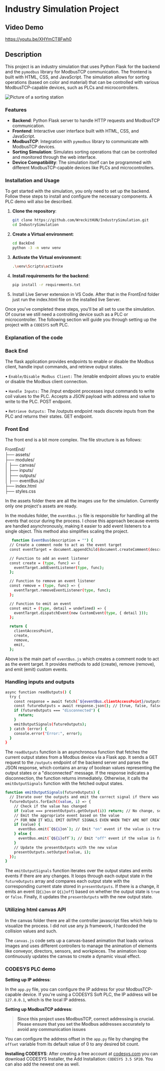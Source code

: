 # Industry Simulation Project

## Video Demo

https://youtu.be/XHYmCT8Fwh0

## Description

This project is an industry simulation that uses Python Flask for the backend and the `pymodbus` library for ModbusTCP communication. The frontend is built with HTML, CSS, and JavaScript. The simulation allows for sorting operations (based on color and material) that can be controlled with various ModbusTCP-capable devices, such as PLCs and microcontrollers.

![Picture of a sorting station](https://github.com/WreckitHUN/IndustrySimulation/blob/main/AssetsForReadMe/Sorting.png?raw=true)

### Features

- **Backend**: Python Flask server to handle HTTP requests and ModbusTCP communication.
- **Frontend**: Interactive user interface built with HTML, CSS, and JavaScript.
- **ModbusTCP**: Integration with `pymodbus` library to communicate with ModbusTCP devices.
- **Sorting Simulation**: Simulates sorting operations that can be controlled and monitored through the web interface.
- **Device Compatibility**: The simulation itself can be programmed with different ModbusTCP-capable devices like PLCs and microcontrollers.

### Installation and Usage

To get started with the simulation, you only need to set up the backend. Follow these steps to install and configure the necessary components. A PLC demo will also be described.

1. **Clone the repository**:
   ```bash
   git clone https://github.com/WreckitHUN/IndustrySimulation.git
   cd IndustrySimulation
   ```
2. **Create a Virtual environment**:
   ```bash
   cd BackEnd
   python -3 -m venv venv
   ```
3. **Activate the Virtual environment**:
   ```bash
   .\venv\Scripts\activate
   ```
4. **Install requirements for the backend**:
   ```bash
   pip install -r requirements.txt
   ```
5. Install Live Server extension in VS Code. After that in the FrontEnd folder just run the index.html file on the installed live Server.

Once you've completed these steps, you'll be all set to use the simulation. Of course we still need a controlling device such as a PLC or microcontroller. The following section will guide you through setting up the project with a `CODESYS` soft PLC.

### Explanation of the code

### Back End

The flask application provides endpoints to enable or disable the Modbus client, handle input commands, and retrieve output states.

• `Enable/Disable Modbus Client:` The /enable endpoint allows you to enable or disable the Modbus client connection.

• `Handle Inputs:` The /input endpoint processes input commands to write coil values to the PLC. Accepts a JSON payload with address and value to write to the PLC. POST endpoint.

• `Retrieve Outputs:` The /outputs endpoint reads discrete inputs from the PLC and returns their states. GET endpoint.

### Front End

The front end is a bit more complex. The file structure is as follows:

FrontEnd/ <br>
├── assets/<br>
├── modules/<br>
│ ├── canvas/<br>
│ ├── inputs/<br>
│ ├── outputs/<br>
│ ├── eventBus.js/<br>
├── index.html<br>
├── styles.css<br>

In the assets folder there are all the images use for the simulation. Currently only one project's assets are ready.

In the modules folder, the `eventBus.js` file is responsible for handling all the events that occur during the process. I chose this approach because events are handled asynchronously, making it easier to add event listeners to a single object. This method also simplifies scaling the project.

```bash
   function EventBus(description = "") {
  // Create a comment node to act as the event target
  const eventTarget = document.appendChild(document.createComment(description));

  // Function to add an event listener
  const create = (type, func) => {
    eventTarget.addEventListener(type, func);
  };

  // Function to remove an event listener
  const remove = (type, func) => {
    eventTarget.removeEventListener(type, func);
  };

  // Function to emit an event
  const emit = (type, detail = undefined) => {
    eventTarget.dispatchEvent(new CustomEvent(type, { detail }));
  };

  return {
    clientAccessPoint,
    create,
    remove,
    emit,
  };
```

Above is the main part of `eventBus.js` which creates a comment node to act as the event target. It provides methods to add (create), remove (remove), and emit (emit) custom events.

### Handling inputs and outputs

```bash
async function readOutputs() {
  try {
    const response = await fetch(`${eventBus.clientAccessPoint}/outputs`);
    const futureOutputs = await response.json(); // [true, false, false, ...] or disconnected
    if (futureOutputs === "disconnected") {
      return;
    }
    emitOutputSignals(futureOutputs);
  } catch (error) {
    console.error("Error:", error);
  }
}
```

The `readOutputs` function is an asynchronous function that fetches the current output states from a Modbus device via a Flask app. It sends a GET request to the `/outputs` endpoint of the backend server and parses the JSON response, which contains an array of boolean values representing the output states or a "disconnected" message. If the response indicates a disconnection, the function returns immediately. Otherwise, it calls the `emitOutputSignals` function with the fetched output states.

```bash
function emitOutputSignals(futureOutputs) {
  // Iterate over the outputs and emit the correct signal if there was a change
  futureOutputs.forEach((value, i) => {
    // Check if the value has changed
    if (value === presentOutputs.getOutput(i)) return; // No change, so just continue
    // Emit the appropriate event based on the value
    /* FOR NOW IT WILL EMIT OUTPUT SIGNALS EVEN WHEN THEY ARE NOT CREATED TO DO... */
    if (value) {
      eventBus.emit(`Q${i}on`); // Emit "on" event if the value is true
    } else {
      eventBus.emit(`Q${i}off`); // Emit "off" event if the value is false
    }
    // Update the presentOutputs with the new value
    presentOutputs.setOutput(value, i);
  });
}
```

The `emitOutputSignals` function iterates over the output states and emits events if there are any changes. It loops through each output state in the `futureOutputs` array and compares each output state with the corresponding current state stored in `presentOutputs`. If there is a change, it emits an event (`Q{i}on` or `Q{i}off`) based on whether the output state is `true` or `false`. Finally, it updates the `presentOutputs` with the new output state.

### Utilizing html canvas API

In the canvas folder there are all the controller javascript files which help to visualize the process. I did not use any js framework, I hardcoded the collision values and such.

The `canvas.js` code sets up a canvas-based animation that loads various images and uses different controllers to manage the animation of elements like conveyor, directors, sensors, and workpieces. The animation loop continuously updates the canvas to create a dynamic visual effect.

### CODESYS PLC demo

**Setting up IP address**:

In the `app.py` file, you can configure the IP address for your ModbusTCP-capable device. If you're using a CODESYS Soft PLC, the IP address will be `127.0.0.1`, which is the local IP address.

**Setting up ModbusTCP address**:

> **Since this project uses ModbusTCP, correct addressing is crucial. Please ensure that you set the Modbus addresses accurately to avoid any communication issues**

You can configure the address offset in the `app.py` file by changing the `offset` variable from its default value of 0 to any desired bit count.

**Installing CODESYS**:
After creating a free account at [codesys.com](https://www.codesys.com/) you can download CODESYS Installer, the Add Installation: `CODESYS 3.5 SP20`. You can also add the newest one as well.
